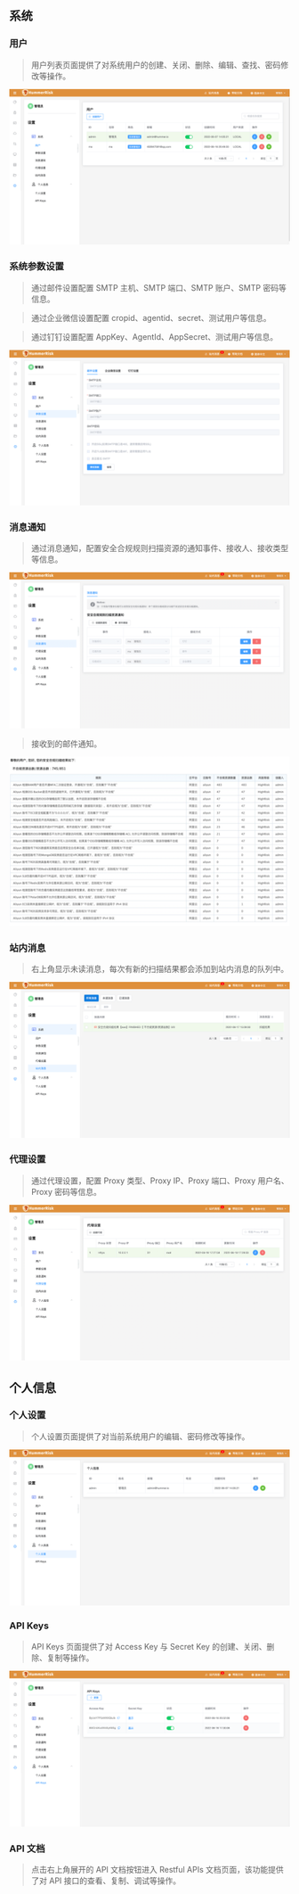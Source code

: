 ## 系统

### 用户

> 用户列表页面提供了对系统用户的创建、关闭、删除、编辑、查找、密码修改等操作。

![用户](../img/user/user.png)

### 系统参数设置

> 通过邮件设置配置 SMTP 主机、SMTP 端口、SMTP 账户、SMTP 密码等信息。

> 通过企业微信设置配置 cropid、agentid、secret、测试用户等信息。

> 通过钉钉设置配置 AppKey、AgentId、AppSecret、测试用户等信息。

![参数](../img/user/param.png)

### 消息通知

> 通过消息通知，配置安全合规规则扫描资源的通知事件、接收人、接收类型等信息。

![通知](../img/user/notice.png)

> 接收到的邮件通知。

![通知](../img/user/email.png)

### 站内消息

> 右上角显示未读消息，每次有新的扫描结果都会添加到站内消息的队列中。

![站内消息](../img/user/msg.png)

### 代理设置

> 通过代理设置，配置 Proxy 类型、Proxy IP、Proxy 端口、Proxy 用户名、Proxy 密码等信息。

![站内消息](../img/user/proxy.png)

## 个人信息

### 个人设置

> 个人设置页面提供了对当前系统用户的编辑、密码修改等操作。

![站内消息](../img/user/personal.png)

### API Keys

> API Keys 页面提供了对 Access Key 与 Secret Key 的创建、关闭、删除、复制等操作。

![站内消息](../img/user/keys.png)

### API 文档

> 点击右上角展开的 API 文档按钮进入 Restful APIs 文档页面，该功能提供了对 API 接口的查看、复制、调试等操作。

